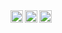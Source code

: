 
<div>
  <a href="https://linkedin.com/in/rafaelpaie">
  <img align="left" alt="Rafael's Instagram" width="20px" src="https://simpleicons.now.sh/linkedin/495f7e" />
</a>
  <a href="https://www.instagram.com/rafaelpaie/">
  <img align="left" alt="Rafael's LinkedIn" width="20px" src="https://simpleicons.now.sh/instagram/495f7e" />
</a>
<a href="mailto:rafaelpaie.c@gmail.com">
  <img align="left" alt="Rafael's LinkedIn" width="20px" src="https://simpleicons.now.sh/gmail/495f7e" />
</a>

</div>


